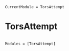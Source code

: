 ```@meta
CurrentModule = TorsAttempt
```

# TorsAttempt

```@index
```

```@autodocs
Modules = [TorsAttempt]
```
